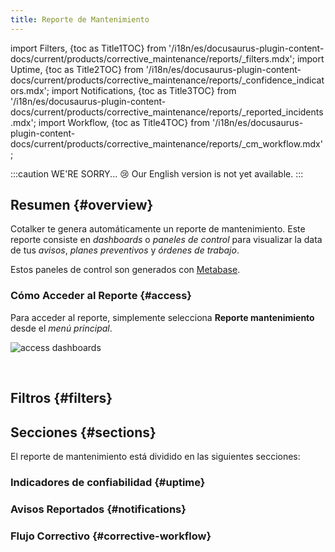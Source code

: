 ```yaml
---
title: Reporte de Mantenimiento
---
```


import Filters, {toc as Title1TOC} from '/i18n/es/docusaurus-plugin-content-docs/current/products/corrective_maintenance/reports/_filters.mdx'; 
import Uptime, {toc as Title2TOC} from '/i18n/es/docusaurus-plugin-content-docs/current/products/corrective_maintenance/reports/_confidence_indicators.mdx'; 
import Notifications, {toc as Title3TOC} from '/i18n/es/docusaurus-plugin-content-docs/current/products/corrective_maintenance/reports/_reported_incidents.mdx'; 
import Workflow, {toc as Title4TOC} from '/i18n/es/docusaurus-plugin-content-docs/current/products/corrective_maintenance/reports/_cm_workflow.mdx'; 

:::caution WE'RE SORRY... 😢
Our English version is not yet available.
:::


## Resumen {#overview}
Cotalker te genera automáticamente un reporte de mantenimiento. Este reporte consiste en _dashboards_ o _paneles de control_ para visualizar la data de tus _avisos_, _planes preventivos_ y _órdenes de trabajo_. 

Estos paneles de control son generados con [Metabase](https://www.metabase.com/).

### Cómo Acceder al Reporte {#access}
Para acceder al reporte, simplemente selecciona **Reporte mantenimiento** desde el _menú principal_.

<div className="margin-left--lg">

![access dashboards](/img/productos_es/product_report_00.png)

</div>
<br/>

## Filtros {#filters}

<Filters/>


## Secciones {#sections}
El reporte de mantenimiento está dividido en las siguientes secciones:

### Indicadores de confiabilidad {#uptime}

<Uptime/>

### Avisos Reportados {#notifications}

<Notifications/>

### Flujo Correctivo {#corrective-workflow}

<Workflow/>



